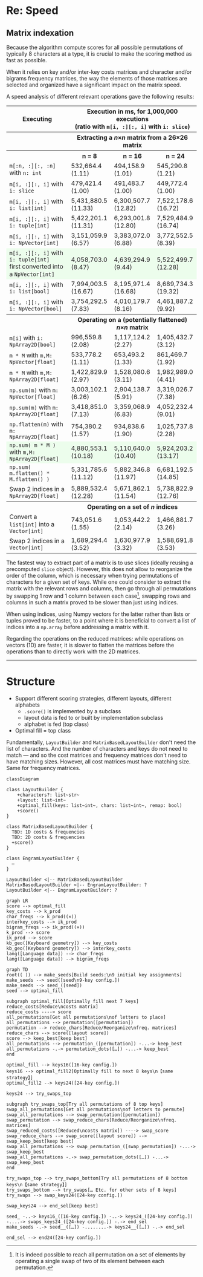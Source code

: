 
# Re: Speed

## Matrix indexation

Because the algorithm compute scores for all possible permutations of typically 8 characters at a type, it is crucial to make the scoring method as fast as possible.

When it relies on key and/or inter-key costs matrices and character and/or bigrams frequency matrices, the way the elements of those matrices are selected and organized have a significant impact on the matrix speed.

A speed analysis of different relevant operations gave the following results:

<style>
  .hl-row {background-color: #00ff0011}
</style>
<table>
  <tr>
    <th>Executing</th><th colspan="3">Execution in ms, for 1,000,000 executions<br>(ratio with <code>m[i, :][:, i]</code> with <code>i: slice</code>)</th>
  </tr>
  <tr>
    <th></th><th colspan="3">Extracting a <em>n</em>×<em>n</em> matrix from a 26×26 matrix</th>
  </tr>
  <tr>
    <th></th>
    <th>n = 8</th>
    <th>n = 16</th>
    <th>n = 24</th>
  </tr>
  <tr>
    <td><code>m[:n, :][:, :n]</code> with <code>n: int</code></td>
    <td>532,664.4<br>(1.11)</td>
    <td>494,158.9<br>(1.01)</td>
    <td>545,290.8<br>(1.21)</td>
  </tr>
  <tr>
    <td><code>m[i, :][:, i]</code> with <code>i: slice</code></td>
    <td>479,421.4<br>(1.00)</td>
    <td>491,483.7<br>(1.00)</td>
    <td>449,772.4<br>(1.00)</td>
  </tr>
  <tr>
    <td><code>m[i, :][:, i]</code> with <code>i: list[int]</code></td>
    <td>5,431,880.5<br>(11.33)</td>
    <td>6,300,507.7<br>(12.82)</td>
    <td>7,522,178.6<br>(16.72)</td>
  </tr>
  <tr>
    <td><code>m[i, :][:, i]</code> with <code>i: tuple[int]</code></td>
    <td>5,422,201.1<br>(11.31)</td>
    <td>6,293,001.8<br>(12.80)</td>
    <td>7,529,484.9<br>(16.74)</td>
  </tr>
  <tr>
    <td><code>m[i, :][:, i]</code> with <code>i: NpVector[int]</code></td>
    <td>3,151,059.9<br>(6.57)</td>
    <td>3,383,072.0<br>(6.88)</td>
    <td>3,772,552.5<br>(8.39)</td>
  </tr>
  <tr class="hl-row">
    <td><code>m[i, :][:, i]</code> with <code>i: tuple[int]</code><br>first converted into a <code>NpVector[int]</code></td>
    <td>4,058,703.0<br>(8.47)</td>
    <td>4,639,294.9<br>(9.44)</td>
    <td>5,522,499.7<br>(12.28)</td>
  </tr>
  <tr>
    <td><code>m[i, :][:, i]</code> with <code>i: list[bool]</code></td>
    <td>7,994,003.5<br>(16.67)</td>
    <td>8,195,971.4<br>(16.68)</td>
    <td>8,689,734.3<br>(19.32)</td>
  </tr>
  <tr>
    <td><code>m[i, :][:, i]</code> with <code>i: NpVector[bool]</code></td>
    <td>3,754,292.5<br>(7.83)</td>
    <td>4,010,179.7<br>(8.16)</td>
    <td>4,461,887.2<br>(9.92)</td>
  </tr>
  <tr>
    <th></th><th colspan="3">Operating on a (potentially flattened) <em>n</em>×<em>n</em> matrix</th>
  </tr>
  <tr>
    <td><code>m[i]</code> with <code>i: NpArray2D[bool]</code></td>
    <td>996,559.8<br>(2.08)</td>
    <td>1,117,124.2<br>(2.27)</td>
    <td>1,405,432.7<br>(3.12)</td>
  </tr>
  <tr>
    <td><code>m * M</code> with <code>m,M: NpVector[float]</code></td>
    <td>533,778.2<br>(1.11)</td>
    <td>653,493.2<br>(1.33)</td>
    <td>861,469.7<br>(1.92)</td>
  </tr>
  <tr>
    <td><code>m * M</code> with <code>m,M: NpArray2D[float]</code></td>
    <td>1,422,829.9<br>(2.97)</td>
    <td>1,528,080.6<br>(3.11)</td>
    <td>1,982,989.0<br>(4.41)</td>
  </tr>
  <tr>
    <td><code>np.sum(m)</code> with <code>m: NpVector[float]</code></td>
    <td>3,003,102.1<br>(6.26)</td>
    <td>2,904,138.7<br>(5.91)</td>
    <td>3,319,026.7<br>(7.38)</td>
  </tr>
  <tr>
    <td><code>np.sum(m)</code> with <code>m: NpArray2D[float]</code></td>
    <td>3,418,851.0<br>(7.13)</td>
    <td>3,359,068.9<br>(6.83)</td>
    <td>4,052,232.4<br>(9.01)</td>
  </tr>
  <tr>
    <td><code>np.flatten(m)</code> with <code>m: NpArray2D[float]</code></td>
    <td>754,380.2<br>(1.57)</td>
    <td>934,838.6<br>(1.90)</td>
    <td>1,025,737.8<br>(2.28)</td>
  </tr>
  <tr class="hl-row">
    <td><code>np.sum( m * M )</code> with <code>m,M: NpArray2D[float]</code></td>
    <td>4,880,553.1<br>(10.18)</td>
    <td>5,110,640.0<br>(10.40)</td>
    <td>5,924,203.2<br>(13.17)</td>
  </tr>
  <tr>
    <td><code>np.sum( m.flatten() * M.flatten() )</code></td>
    <td>5,331,785.6<br>(11.12)</td>
    <td>5,882,346.8<br>(11.97)</td>
    <td>6,681,192.5<br>(14.85)</td>
  </tr>
  <tr>
    <td>Swap 2 indices in a <code>NpArray2D[float]</code></td>
    <td>5,889,532.4<br>(12.28)</td>
    <td>5,671,862.1<br>(11.54)</td>
    <td>5,738,822.9<br>(12.76)</td>
  </tr>
  <tr>
    <th></th><th colspan="3">Operating on a set of <em>n</em> indices</th>
  </tr>
  <tr>
    <td>Convert a <code>list[int]</code> into a <code>Vector[int]</code></td>
    <td>743,051.6<br>(1.55)</td>
    <td>1,053,442.2<br>(2.14)</td>
    <td>1,466,881.7<br>(3.26)</td>
  </tr>
  <tr>
    <td>Swap 2 indices in a <code>Vector[int]</code></td>
    <td>1,689,294.4<br>(3.52)</td>
    <td>1,630,977.9<br>(3.32)</td>
    <td>1,588,691.8<br>(3.53)</td>
  </tr>
</table>

The fastest way to extract part of a matrix is to use slices (ideally reusing a precomputed `slice` object). However, this does not allow to reorganize the order of the column, which is necessary when trying permutations of characters for a given set of keys.
While one could consider to extract the matrix with the relevant rows and columns, then go through all permutations by swapping 1 row and 1 column between each case[^swap-permutation], swapping rows and columns in such a matrix proved to be slower than just using indices.

[^swap-permutation]: It is indeed possible to reach all permutation on a set of elements by operating a single swap of two of its element between each permutation.

When using indices, using Numpy vectors for the latter rather than lists or tuples proved to be faster, to a point where it is beneficial to convert a list of indices into a `np.array` before addressing a matrix with it.

Regarding the operations on the reduced matrices: while operations on vectors (1D) are faster, it is slower to flatten the matrices before the operations than to directly work with the 2D matrices.


---

# Structure

- Support different scoring strategies, different layouts, different alphabets
	- `.score()` is implemented by a subclass
	- layout data is fed to or built by implementation subclass
	- alphabet is fed (top class)
- Optimal fill = top class

Fundamentally, `LayoutBuilder` and `MatrixBasedLayoutBuilder` don't need the list of characters. And the number of characters and keys do not need to match — and so the cost matrices and frequency matrices don't need to have matching sizes. However, all cost matrices must have matching size. Same for frequency matrices.

```mermaid
classDiagram

class LayoutBuilder {
	+characters?: list~str~
	+layout: list~int~
	+optimal_fill(keys: list~int~, chars: list~int~, remap: bool)
	+score()
}

class MatrixBasedLayoutBuilder {
  TBD: 1D costs & frequencies
  TBD: 2D costs & frequencies
  +score()
}

class EngramLayoutBuilder {
  —
}

LayoutBuilder <|-- MatrixBasedLayoutBuilder
MatrixBasedLayoutBuilder <|-- EngramLayoutBuilder: ?
LayoutBuilder <|-- EngramLayoutBuilder: ?
```

```mermaid
graph LR
score --> optimal_fill
key_costs --> k_prod
char_freqs --> k_prod((×))
interkey_costs --> ik_prod
bigram_freqs --> ik_prod((×))
k_prod --> score
ik_prod --> score
kb_geo([Keyboard geometry]) --> key_costs
kb_geo([Keyboard geometry]) --> interkey_costs
lang([Language data]) --> char_freqs
lang([Language data]) --> bigram_freqs
```


```mermaid
graph TD
root(( )) --> make_seeds[Build seeds:\n9 initial key assignments]
make_seeds --> seed([seed\n9-key config.])
make_seeds --> seed_([seed])
seed --> optimal_fill

subgraph optimal_fill[Optimally fill next 7 keys]
reduce_costs[Reduce\ncosts matrix]
reduce_costs ----> score
all_permutations[Get all permutations\nof letters to place]
all_permutations --> permutation([permutation])
permutation --> reduce_chars[Reduce/Reorganize\nfreq. matrices]
reduce_chars --> score([layout score])
score --> keep_best[keep best]
all_permutations --> permutation_([permutation]) -...-> keep_best
all_permutations -.-> permutation_dots([…]) -...-> keep_best
end

optimal_fill --> keys16([16-key config.])
keys16 --> optimal_fill2[Optimally fill to next 8 keys\n【same strategy】]
optimal_fill2 --> keys24([24-key config.])

keys24 --> try_swaps_top

subgraph try_swaps_top[Try all permutations of 8 top keys]
swap_all_permutations[Get all permutations\nof letters to permute]
swap_all_permutations --> swap_permutation([permutation])
swap_permutation --> swap_reduce_chars[Reduce/Reorganize\nfreq. matrices]
swap_reduced_costs([Reduced\ncosts matrix]) ----> swap_score
swap_reduce_chars --> swap_score([layout score]) --> swap_keep_best[keep best]
swap_all_permutations --> swap_permutation_([swap_permutation]) -...-> swap_keep_best
swap_all_permutations -.-> swap_permutation_dots([…]) -...-> swap_keep_best
end

try_swaps_top --> try_swaps_bottom[Try all permutations of 8 bottom keys\n【same strategy】]
try_swaps_bottom --> try_swaps[… Etc. for other sets of 8 keys]
try_swaps --> swap_keys24([24-key config.])

swap_keys24 --> end_sel[keep best]

seed_ -..-> keys16_([16-key config.]) -..-> keys24_([24-key config.]) -....-> swaps_keys24_([24-key config.]) -.-> end_sel
make_seeds -.-> seed__([…]) -........-> keys24__([…]) -.-> end_sel

end_sel --> end24([24-key config.])
```

